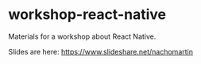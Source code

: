 # workshop-react-native

Materials for a workshop about React Native.

Slides are here: https://www.slideshare.net/nachomartin
